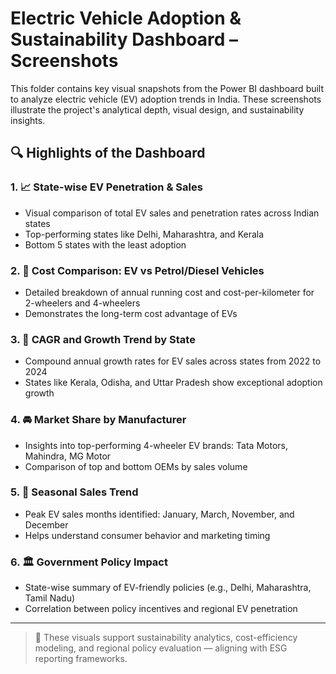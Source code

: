 # Electric Vehicle Adoption & Sustainability Dashboard – Screenshots

This folder contains key visual snapshots from the Power BI dashboard built to analyze electric vehicle (EV) adoption trends in India. These screenshots illustrate the project's analytical depth, visual design, and sustainability insights.

## 🔍 Highlights of the Dashboard

### 1. 📈 State-wise EV Penetration & Sales
- Visual comparison of total EV sales and penetration rates across Indian states
- Top-performing states like Delhi, Maharashtra, and Kerala
- Bottom 5 states with the least adoption

### 2. 🧾 Cost Comparison: EV vs Petrol/Diesel Vehicles
- Detailed breakdown of annual running cost and cost-per-kilometer for 2-wheelers and 4-wheelers
- Demonstrates the long-term cost advantage of EVs

### 3. 🌿 CAGR and Growth Trend by State
- Compound annual growth rates for EV sales across states from 2022 to 2024
- States like Kerala, Odisha, and Uttar Pradesh show exceptional adoption growth

### 4. 🚘 Market Share by Manufacturer
- Insights into top-performing 4-wheeler EV brands: Tata Motors, Mahindra, MG Motor
- Comparison of top and bottom OEMs by sales volume

### 5. 📅 Seasonal Sales Trend
- Peak EV sales months identified: January, March, November, and December
- Helps understand consumer behavior and marketing timing

### 6. 🏛️ Government Policy Impact
- State-wise summary of EV-friendly policies (e.g., Delhi, Maharashtra, Tamil Nadu)
- Correlation between policy incentives and regional EV penetration

---

> 📌 These visuals support sustainability analytics, cost-efficiency modeling, and regional policy evaluation — aligning with ESG reporting frameworks.

